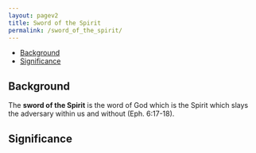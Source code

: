 ```yaml
---
layout: pagev2
title: Sword of the Spirit
permalink: /sword_of_the_spirit/
---
```

- [Background](#background)
- [Significance](#significance)

## Background

The **sword of the Spirit** is the word of God which is the Spirit which slays the adversary within us and without (Eph. 6:17-18).

## Significance
